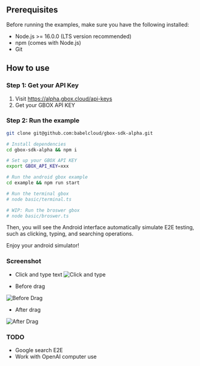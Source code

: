 ## Prerequisites

Before running the examples, make sure you have the following installed:

- Node.js >= 16.0.0 (LTS version recommended)
- npm (comes with Node.js)
- Git

## How to use

### Step 1: Get your API Key
1. Visit https://alpha.gbox.cloud/api-keys
2. Get your GBOX API KEY

### Step 2: Run the example
```bash
git clone git@github.com:babelcloud/gbox-sdk-alpha.git

# Install dependencies
cd gbox-sdk-alpha && npm i

# Set up your GBOX API KEY
export GBOX_API_KEY=xxx

# Run the android gbox example
cd example && npm run start

# Run the terminal gbox
# node basic/terminal.ts

# WIP: Run the broswer gbox
# node basic/broswer.ts
```
Then, you will see the Android interface automatically simulate E2E testing, such as clicking, typing, and searching operations.

Enjoy your android simulator!

### Screenshot
- Click and type text
![Click and type](./screenshot/click_and_type.png)

- Before drag

![Before Drag](./screenshot/before_drag.png)

- After drag

![After Drag](./screenshot/after_drag.png)


### TODO
- Google search E2E
- Work with OpenAI computer use
